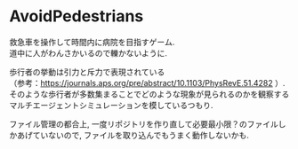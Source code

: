 #  AvoidPedestrians

救急車を操作して時間内に病院を目指すゲーム.  
道中に人がわんさかいるので轢かないように.

歩行者の挙動は引力と斥力で表現されている  
（参考：https://journals.aps.org/pre/abstract/10.1103/PhysRevE.51.4282 ）.  
そのような歩行者が多数集まることでどのような現象が見られるのかを観察するマルチエージェントシミュレーションを模しているつもり.

ファイル管理の都合上, 一度リポジトリを作り直して必要最小限？のファイルしかあげていないので, ファイルを取り込んでもうまく動作しないかも.